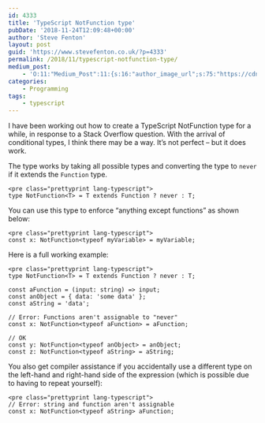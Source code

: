 ```yaml
---
id: 4333
title: 'TypeScript NotFunction type'
pubDate: '2018-11-24T12:09:48+00:00'
author: 'Steve Fenton'
layout: post
guid: 'https://www.stevefenton.co.uk/?p=4333'
permalink: /2018/11/typescript-notfunction-type/
medium_post:
    - 'O:11:"Medium_Post":11:{s:16:"author_image_url";s:75:"https://cdn-images-1.medium.com/fit/c/400/400/1*eXkhfEuF41g5W_xnc_ydLA.jpeg";s:10:"author_url";s:38:"https://medium.com/@steve.fenton.co.uk";s:11:"byline_name";N;s:12:"byline_email";N;s:10:"cross_link";s:3:"yes";s:2:"id";s:11:"e6ed852e0a7";s:21:"follower_notification";s:3:"yes";s:7:"license";s:19:"all-rights-reserved";s:14:"publication_id";s:2:"-1";s:6:"status";s:5:"draft";s:3:"url";s:50:"https://medium.com/@steve.fenton.co.uk/e6ed852e0a7";}'
categories:
    - Programming
tags:
    - typescript
---
```


I have been working out how to create a TypeScript NotFunction type for a while, in response to a Stack Overflow question. With the arrival of conditional types, I think there may be a way. It’s not perfect – but it does work.

The type works by taking all possible types and converting the type to `never` if it extends the `Function` type.

```
<pre class="prettyprint lang-typescript">
type NotFunction<T> = T extends Function ? never : T;
```

You can use this type to enforce “anything except functions” as shown below:

```
<pre class="prettyprint lang-typescript">
const x: NotFunction<typeof myVariable> = myVariable;
```

Here is a full working example:

```
<pre class="prettyprint lang-typescript">
type NotFunction<T> = T extends Function ? never : T;

const aFunction = (input: string) => input;
const anObject = { data: 'some data' };
const aString = 'data';

// Error: Functions aren't assignable to "never"
const x: NotFunction<typeof aFunction> = aFunction;

// OK
const y: NotFunction<typeof anObject> = anObject;
const z: NotFunction<typeof aString> = aString;
```

You also get compiler assistance if you accidentally use a different type on the left-hand and right-hand side of the expression (which is possible due to having to repeat yourself):

```
<pre class="prettyprint lang-typescript">
// Error: string and function aren't assignable
const x: NotFunction<typeof aString> aFunction;
```